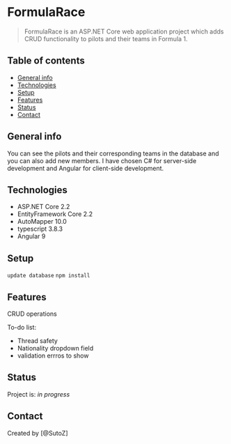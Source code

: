 # FormulaRace
> FormulaRace is an ASP.NET Core web application project which adds CRUD functionality to pilots and their teams in Formula 1.

## Table of contents
* [General info](#general-info)
* [Technologies](#technologies)
* [Setup](#setup)
* [Features](#features)
* [Status](#status)
* [Contact](#contact)

## General info
You can see the pilots and their corresponding teams in the database and you can also add new members. I have chosen C# for server-side development and Angular for client-side development.

## Technologies
* ASP.NET Core 2.2
* EntityFramework Core 2.2
* AutoMapper 10.0
* typescript 3.8.3
* Angular 9

## Setup

``` update database ```
``` npm install ```

## Features
CRUD operations


To-do list:
* Thread safety
* Nationality dropdown field
* validation errros to show

## Status
Project is: _in progress_

## Contact
Created by [@SutoZ]
